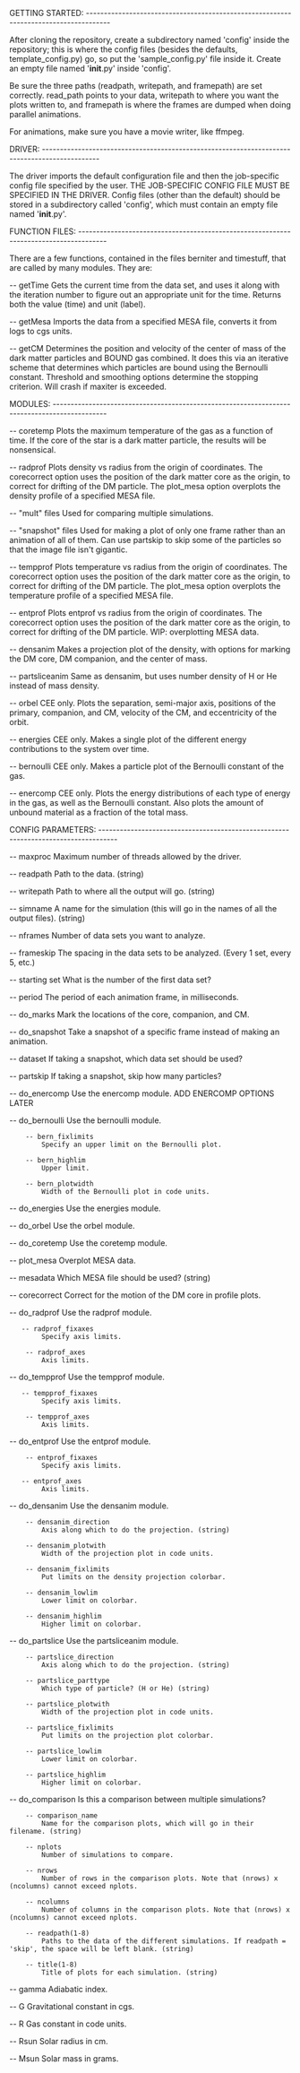 GETTING STARTED: -------------------------------------------------------------------------------------

After cloning the repository, create a subdirectory named 'config' inside the repository; this is where the config files (besides the defaults, template_config.py) go, so put the 'sample_config.py' file inside it. Create an empty file named '__init__.py' inside 'config'.

Be sure the three paths (readpath, writepath, and framepath) are set correctly. read_path points to your data, writepath to where you want the plots written to, and framepath is where the frames are dumped when doing parallel animations.

For animations, make sure you have a movie writer, like ffmpeg.

DRIVER: ----------------------------------------------------------------------------------------------

The driver imports the default configuration file and then the job-specific config file specified by the user. THE JOB-SPECIFIC CONFIG FILE MUST BE SPECIFIED IN THE DRIVER. Config files (other than the default) should be stored in a subdirectory called 'config', which must contain an empty file named '__init__.py'.

FUNCTION FILES: --------------------------------------------------------------------------------------

There are a few functions, contained in the files berniter and timestuff, that are called by many modules. They are:

-- getTime
    Gets the current time from the data set, and uses it along with the iteration number to figure out an appropriate unit for the time. Returns both the value (time) and unit (label).
    
-- getMesa
    Imports the data from a specified MESA file, converts it from logs to cgs units.
    
-- getCM
    Determines the position and velocity of the center of mass of the dark matter particles and BOUND gas combined. It does this via an iterative scheme that determines which particles are bound using the Bernoulli constant. Threshold and smoothing options determine the stopping criterion. Will crash if maxiter is exceeded.
    
MODULES: ---------------------------------------------------------------------------------------------
    
-- coretemp
    Plots the maximum temperature of the gas as a function of time. If the core of the star is a dark matter particle, the results will be nonsensical.
    
-- radprof
    Plots density vs radius from the origin of coordinates. The corecorrect option uses the position of the dark matter core as the origin, to correct for drifting of the DM particle. The plot_mesa option overplots the density profile of a specified MESA file.
    
-- "mult" files
    Used for comparing multiple simulations.
    
-- "snapshot" files
    Used for making a plot of only one frame rather than an animation of all of them. Can use partskip to skip some of the particles so that the image file isn't gigantic.
    
-- tempprof
    Plots temperature vs radius from the origin of coordinates. The corecorrect option uses the position of the dark matter core as the origin, to correct for drifting of the DM particle. The plot_mesa option overplots the temperature profile of a specified MESA file.
    
-- entprof
    Plots entprof vs radius from the origin of coordinates. The corecorrect option uses the position of the dark matter core as the origin, to correct for drifting of the DM particle. WIP: overplotting MESA data.
    
-- densanim
    Makes a projection plot of the density, with options for marking the DM core, DM companion, and the center of mass.
    
-- partsliceanim
    Same as densanim, but uses number density of H or He instead of mass density.
    
-- orbel
    CEE only. Plots the separation, semi-major axis, positions of the primary, companion, and CM, velocity of the CM, and eccentricity of the orbit.
    
-- energies
    CEE only. Makes a single plot of the different energy contributions to the system over time.
    
-- bernoulli
    CEE only. Makes a particle plot of the Bernoulli constant of the gas.
    
-- enercomp
    CEE only. Plots the energy distributions of each type of energy in the gas, as well as the Bernoulli constant. Also plots the amount of unbound material as a fraction of the total mass.
    
CONFIG PARAMETERS: -----------------------------------------------------------------------------------

-- maxproc
    Maximum number of threads allowed by the driver.
    
-- readpath
    Path to the data. (string)
    
-- writepath
    Path to where all the output will go. (string)
    
-- simname
    A name for the simulation (this will go in the names of all the output files). (string)
    
-- nframes
    Number of data sets you want to analyze.
    
-- frameskip
    The spacing in the data sets to be analyzed. (Every 1 set, every 5, etc.)
    
-- starting set
    What is the number of the first data set?
    
-- period
    The period of each animation frame, in milliseconds.
    
-- do_marks
    Mark the locations of the core, companion, and CM.
    
-- do_snapshot
    Take a snapshot of a specific frame instead of making an animation.
    
-- dataset
    If taking a snapshot, which data set should be used?
    
-- partskip
    If taking a snapshot, skip how many particles?
    
-- do_enercomp
    Use the enercomp module.
        ADD ENERCOMP OPTIONS LATER
        
-- do_bernoulli
    Use the bernoulli module.
    
        -- bern_fixlimits
            Specify an upper limit on the Bernoulli plot.
            
        -- bern_highlim
            Upper limit.
            
        -- bern_plotwidth
            Width of the Bernoulli plot in code units.
            
-- do_energies
    Use the energies module.
    
-- do_orbel
    Use the orbel module.
    
-- do_coretemp
    Use the coretemp module.
    
-- plot_mesa
    Overplot MESA data.
    
-- mesadata
    Which MESA file should be used? (string)
    
-- corecorrect
    Correct for the motion of the DM core in profile plots.
    
-- do_radprof
    Use the radprof module.
    
       -- radprof_fixaxes
            Specify axis limits.  
            
        -- radprof_axes
            Axis limits.
            
-- do_tempprof
    Use the tempprof module.
    
       -- tempprof_fixaxes
            Specify axis limits.
            
        -- tempprof_axes
            Axis limits.
            
-- do_entprof
    Use the entprof module.
    
        -- entprof_fixaxes
            Specify axis limits.
            
       -- entprof_axes
            Axis limits.
            
-- do_densanim
    Use the densanim module.
    
        -- densanim_direction
            Axis along which to do the projection. (string)
            
        -- densanim_plotwith
            Width of the projection plot in code units.
            
        -- densanim_fixlimits
            Put limits on the density projection colorbar.
            
        -- densanim_lowlim
            Lower limit on colorbar.
            
        -- densanim_highlim
            Higher limit on colorbar.
            
-- do_partslice
    Use the partsliceanim module.
    
        -- partslice_direction
            Axis along which to do the projection. (string)
            
        -- partslice_parttype
            Which type of particle? (H or He) (string)
            
        -- partslice_plotwith
            Width of the projection plot in code units.
            
        -- partslice_fixlimits
            Put limits on the projection plot colorbar.
            
        -- partslice_lowlim
            Lower limit on colorbar.
            
        -- partslice_highlim
            Higher limit on colorbar.
            
-- do_comparison
    Is this a comparison between multiple simulations?
    
        -- comparison_name
            Name for the comparison plots, which will go in their filename. (string)
            
        -- nplots
            Number of simulations to compare.
            
        -- nrows
            Number of rows in the comparison plots. Note that (nrows) x (ncolumns) cannot exceed nplots.
            
        -- ncolumns
            Number of columns in the comparison plots. Note that (nrows) x (ncolumns) cannot exceed nplots.
            
        -- readpath(1-8)
            Paths to the data of the different simulations. If readpath = 'skip', the space will be left blank. (string)
            
        -- title(1-8)
            Title of plots for each simulation. (string)
            
-- gamma
    Adiabatic index.
    
-- G
    Gravitational constant in cgs.
    
-- R
    Gas constant in code units.
    
-- Rsun
    Solar radius in cm.
    
-- Msun
    Solar mass in grams.
